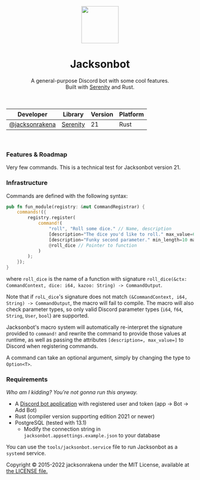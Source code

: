 <div align="center">
  <img width="100" height="100" src="https://d.lu.je/avatar/679925967153922055.png" />
  <h1>Jacksonbot </h1>
A general-purpose Discord bot with some cool features. <br />
Built with <a href="https://github.com/serenity-rs/serenity">Serenity</a> and Rust. <br /> 

<br />
<br />

| Developer                                          | Library                                             | Version | Platform |
|----------------------------------------------------|-----------------------------------------------------|---------|----------|
| [@jacksonrakena](https://github.com/jacksonrakena) | [Serenity](https://github.com/serenity-rs/serenity) | 21      | Rust     |


<br />
</div>

### Features & Roadmap
Very few commands. This is a technical test for Jacksonbot version 21.


### Infrastructure
Commands are defined with the following syntax:
```rust
pub fn fun_module(registry: &mut CommandRegistrar) {
    commands!({
        registry.register(
            command!(
                "roll", "Roll some dice." // Name, description
                [description="The dice you'd like to roll." max_value=60] dice: i64, // First parameter
                [description="Funky second parameter." min_length=10 max_length=30] kazoo: String
                @roll_dice // Pointer to function
            )
        );
    });
}
```
where `roll_dice` is the name of a function with signature `roll_dice(&ctx: CommandContext, dice: i64, kazoo: String) -> CommandOutput`.

Note that if `rolL_dice`'s signature does not match `(&CommandContext, i64, String) -> CommandOutput`, the macro will fail to compile.
The macro will also check parameter types, so only valid Discord parameter types (`i64`, `f64`, `String`, `User`, `bool`) are supported. 

Jacksonbot's macro system will automatically re-interpret the signature provided to `command!` and 
rewrite the command to provide those values at runtime, as well as passing the attributes `[description=, max_value=]` to 
Discord when registering commands.

A command can take an optional argument, simply by changing the type to `Option<T>`.
### Requirements
*Who am I kidding? You're not gonna run this anyway.*
- A [Discord bot application](https://discordapp.com/developers/applications/) with registered user and token (app -> Bot -> Add Bot)
- Rust (compiler version supporting edition 2021 or newer)
- PostgreSQL (tested with 13.1)
    - Modify the connection string in `jacksonbot.appsettings.example.json` to your database

You can use the `tools/jacksonbot.service` file to run Jacksonbot as a `systemd` service.

Copyright &copy; 2015-2022 jacksonrakena under the MIT License, available at [the LICENSE file.](LICENSE.md)  